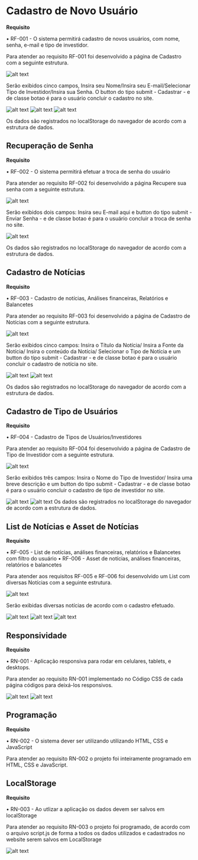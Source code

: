 # Cadastro de Novo Usuário

**Requisito**

• RF-001 - O sistema permitirá cadastro de novos usuários, com nome, senha, e-mail e tipo de investidor.

Para atender ao requisito RF-001 foi desenvolvido a página de Cadastro com a seguinte estrutura.

![alt text](image.png)


Serão exibidos cinco campos, Insira seu Nome/Insira seu E-mail/Selecionar Tipo de Investidor/Insira sua Senha. O button do tipo submit - Cadastrar - e de classe botao é para o usuário concluir o cadastro no site.

![alt text](image-1.png)
![alt text](image-2.png)
![alt text](image-3.png)

Os dados são registrados no localStorage do navegador de acordo com a estrutura de dados.

## Recuperação de Senha

**Requisito**

• RF-002 - O sistema permitirá efetuar a troca de senha do usuário

Para atender ao requisito RF-002 foi desenvolvido a página Recupere sua senha com a seguinte estrutura.

![alt text](image-4.png)

Serão exibidos dois campos: Insira  seu E-mail aqui e button do tipo submit - Enviar Senha - e de classe botao é para o usuário concluir a troca de senha no site.

![alt text](image-5.png)

Os dados são registrados no localStorage do navegador de acordo com a estrutura de dados.

## Cadastro de Notícias

**Requisito**

• RF-003 - Cadastro de notícias, Análises financeiras, Relatórios e Balancetes

Para atender ao requisito RF-003 foi desenvolvido a página de Cadastro de Notícias com a seguinte estrutura.

![alt text](image-6.png)

Serão exibidos cinco campos: Insira o Título da Notícia/ Insira a Fonte da Notícia/ Insira o conteúdo da Notícia/ Selecionar o Tipo de Notícia e um button do tipo submit - Cadastrar - e de classe botao é para o usuário concluir o cadastro de notícia no site.

![alt text](image-7.png)
![alt text](image-8.png)

Os dados são registrados no localStorage do navegador de acordo com a estrutura de dados.

## Cadastro de Tipo de Usuários

**Requisito**

• RF-004 - Cadastro de Tipos de Usuários/Investidores

Para atender ao requisito RF-004 foi desenvolvido a página de Cadastro de Tipo de Investidor com a seguinte estrutura.

![alt text](image-9.png)

Serão exibidos três campos: Insira o Nome do Tipo de Investidor/ Insira uma breve descrição e um button do tipo submit - Cadastrar - e de classe botao é para o usuário concluir o cadastro de tipo de investidor no site.

![alt text](image-12.png)
![alt text](image-13.png)
Os dados são registrados no localStorage do navegador de acordo com a estrutura de dados.

## List de Notícias e Asset de Notícias

**Requisito**

• RF-005 - List de notícias, análises financeiras, relatórios e Balancetes com filtro do usuário
• RF-006 -  Asset de notícias, análises financeiras, relatórios e balancetes

Para atender aos requisitos RF-005 e RF-006 foi desenvolvido um List com diversas Notícias com a seguinte estrutura.

![alt text](image-14.png)

Serão exibidas diversas notícias de acordo com o cadastro efetuado.

![alt text](image-15.png)
![alt text](image-16.png)
![alt text](image-17.png)

## Responsividade

**Requisito**

• RN-001 -  Aplicação responsiva para rodar em celulares, tablets, e desktops.

Para atender ao requisito RN-001 implementado no Código CSS de cada página códigos para deixá-los responsivos.

![alt text](image-18.png)
![alt text](image-19.png)

## Programação

**Requisito**

• RN-002 - O sistema dever ser utilizando utilizando HTML, CSS e JavaScript

Para atender ao requisito RN-002 o projeto foi inteiramente programado em HTML, CSS e JavaScript.

## LocalStorage

**Requisito**

• RN-003 - Ao utlizar a aplicação os dados devem ser salvos em localStorage

Para atender ao requisito RN-003 o projeto foi programado, de acordo com o arquivo script.js de forma a todos os dados utilizados e cadastrados no website serem salvos em LocalStorage

![alt text](image-20.png)


